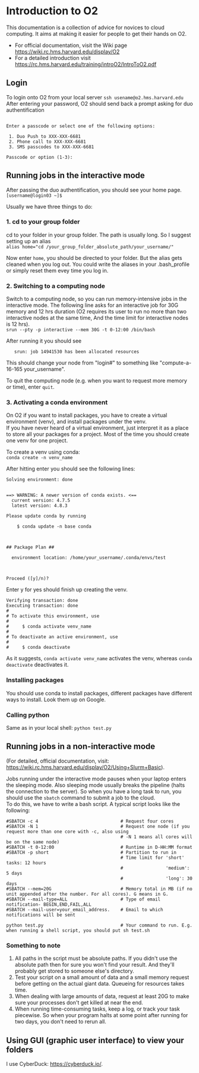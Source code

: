 # Introduction to O2
This documentation is a collection of advice for novices to cloud computing. It aims at making it easier for people to get their hands on O2.

- For official documentation, visit the Wiki page https://wiki.rc.hms.harvard.edu/display/O2
- For a detailed introduction visit https://rc.hms.harvard.edu/training/introO2/IntroToO2.pdf

## Login
To login onto O2 from your local server
```ssh usename@o2.hms.harvard.edu```
After entering your password, O2 should send back a prompt asking for duo authentification
```Duo two-factor login for yih798

Enter a passcode or select one of the following options:

 1. Duo Push to XXX-XXX-6681
 2. Phone call to XXX-XXX-6681
 3. SMS passcodes to XXX-XXX-6681

Passcode or option (1-3): 
```

## Running jobs in the interactive mode
After passing the duo authentification, you should see your home page.\
```[username@login03 ~]$ ```

Usually we have three things to do:
### 1. cd to your group folder
cd to your folder in your group folder. The path is usually long. So I suggest setting up an alias\
```alias home="cd /your_group_folder_absolute_path/your_username/"```

Now enter ```home```, you should be directed to your folder. But the alias gets cleaned when you log out. You could write the aliases in your .bash_profile or simply reset them evey time you log in.

### 2. Switching to a computing node
Switch to a computing node, so you can run memory-intensive jobs in the interactive mode.
The following line asks for an interactive job for 30G memory and 12 hrs duration (O2 requires its user to run no more than two interactive nodes at the same time, And the time limit for interactive nodes is 12 hrs). \
```srun --pty -p interactive --mem 30G -t 0-12:00 /bin/bash```

After running it you should see
 ```srun: job 14941530 queued and waiting for resources
    srun: job 14941530 has been allocated resources
```
This should change your node from "login#" to something like "compute-a-16-165 your_username".

To quit the computing node (e.g. when you want to request more memory or time), enter ```quit```.

### 3. Activating a conda environment 
On O2 if you want to install packages, you have to create a virtual environment (venv), and install packages under the venv.\
If you have never heard of a virtual environment, just interpret it as a place to store all your packages for a project.  Most of the time you should create one venv for one project.

To create a venv using conda:\
```conda create -n venv_name```

After hitting enter you should see the following lines:
```Collecting package metadata (current_repodata.json): done
Solving environment: done


==> WARNING: A newer version of conda exists. <==
  current version: 4.7.5
  latest version: 4.8.3

Please update conda by running

    $ conda update -n base conda



## Package Plan ##

  environment location: /home/your_username/.conda/envs/test



Proceed ([y]/n)? 
```
Enter y for yes should finish up creating the venv.
```Preparing transaction: done
Verifying transaction: done
Executing transaction: done
#
# To activate this environment, use
#
#     $ conda activate venv_name
#
# To deactivate an active environment, use
#
#     $ conda deactivate
```
As it suggests, ```conda activate venv_name``` activates the venv, whereas ```conda deactivate``` deactivates it.

### Installing packages 
You should use conda to install packages, different packages have different ways to install. Look them up on Google.

### Calling python
Same as in your local shell: ```python test.py```

## Running jobs in a non-interactive mode
(For detailed, official documentation, visit: https://wiki.rc.hms.harvard.edu/display/O2/Using+Slurm+Basic).

Jobs running under the interactive mode pauses when your laptop enters the sleeping mode. Also sleeping mode usually breaks the pipeline (halts the connection to the server). So when you have a long task to run, you should use the ```sbatch``` command to submit a job to the cloud.\
To do this, we have to write a bash script. A typical script looks like the following:
```#!/bin/bash
#SBATCH -c 4                               # Request four cores
#SBATCH -N 1                               # Request one node (if you request more than one core with -c, also using
                                           # -N 1 means all cores will be on the same node)
#SBATCH -t 0-12:00                         # Runtime in D-HH:MM format
#SBATCH -p short                           # Partition to run in
                                           # Time limit for 'short' tasks: 12 hours
                                           #                'medium': 5 days
                                           #                'long': 30 days
#SBATCH --mem=20G                          # Memory total in MB (if no unit appended after the number. For all cores). G means in G.
#SBATCH --mail-type=ALL                    # Type of email notification- BEGIN,END,FAIL,ALL
#SBATCH --mail-user=your_email_address.    # Email to which notifications will be sent

python test.py                             # Your command to run. E.g. when running a shell script, you should put sh test.sh                                                 
```

### Something to note
1. All paths in the script must be absolute paths. If you didn't use the absolute path then for sure you won't find your result. And they'll probably get stored to someone else's directory.
2. Test your script on a small amount of data and a small memory request before getting on the actual giant data. Queueing for resources takes time.
3. When dealing with large amounts of data, request at least 20G to make sure your processes don't get killed at near the end.
4. When running time-consuming tasks, keep a log, or track your task piecewise. So when your program halts at some point after running for two days, you don't need to rerun all.

## Using GUI (graphic user interface) to view your folders
I use CyberDuck: https://cyberduck.io/.
